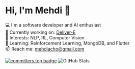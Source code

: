 # Hi, I'm Mehdi 👋

💻 I'm a software developer and AI enthusiast  
🚀 Currently working on: [Deliver-E](https://github.com/yourusername/deliver-e)  
🧠 Interests: NLP, RL, Computer Vision  
🌱 Learning: Reinforcement Learning, MongoDB, and Flutter  
📫 Reach me: mehdiacho@gmail.com

[![committers.top badge](https://user-badge.committers.top/botswana/USERNAME.svg)](https://user-badge.committers.top/botswana/USERNAME)
![GitHub Stats](https://github-readme-stats.vercel.app/api?username=yourusername&show_icons=true&theme=radical)
